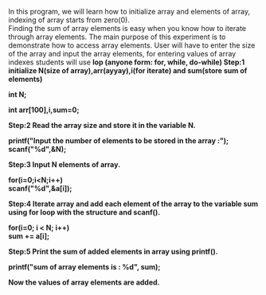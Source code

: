 In this program, we will learn how to initialize array and elements of array, indexing of array starts from zero(0).<br>
Finding the sum of array elements is easy when you know how to iterate through array elements.
The main purpose of this experiment is to demonstrate how to access array elements.
User will have to enter the size of the array and input the array elements, for entering values of array indexes students will use <b>lop (anyone form: for, while, do-while)<b>
Step:1 initialize N(size of array),arr(ayyay),i(for iterate) and sum(store sum of elements)

int N;

int arr[100],i,sum=0;

Step:2 Read the array size and store it in the variable N.

printf("Input the number of elements to be stored in the array :");<br>
scanf("%d",&N);

Step:3 Input N elements of array.

for(i=0;i<N;i++)<br>
scanf("%d",&a[i]);

Step:4 Iterate array and add each element of the array to the variable <b>sum</b> using for loop with the structure and scanf().

for(i=0; i < N; i++)<br>
sum += a[i];

Step:5 Print the sum of added elements in array using printf().

printf("sum of array elements is : %d", sum);

Now the values of array elements are added.
